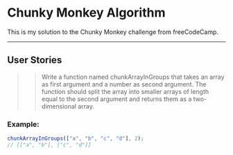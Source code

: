 # Chunky Monkey Algorithm

This is my solution to the Chunky Monkey challenge from freeCodeCamp.

---

## User Stories

>> Write a function named chunkArrayInGroups that takes an array as first argument and a number as second argument. The function should split the array into smaller arrays of length equal to the second argument and returns them as a two-dimensional array.

### Example:

```js
chunkArrayInGroups(["a", "b", "c", "d"], 2);
// [["a", "b"], ["c", "d"]]

